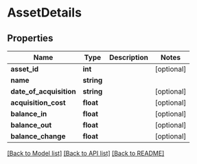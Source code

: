 # AssetDetails

## Properties
Name | Type | Description | Notes
------------ | ------------- | ------------- | -------------
**asset_id** | **int** |  | [optional] 
**name** | **string** |  | 
**date_of_acquisition** | **string** |  | [optional] 
**acquisition_cost** | **float** |  | [optional] 
**balance_in** | **float** |  | [optional] 
**balance_out** | **float** |  | [optional] 
**balance_change** | **float** |  | [optional] 

[[Back to Model list]](../../README.md#documentation-for-models) [[Back to API list]](../../README.md#documentation-for-api-endpoints) [[Back to README]](../../README.md)

